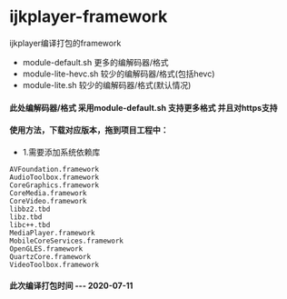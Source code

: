 # ijkplayer-framework

ijkplayer编译打包的framework

- module-default.sh 更多的编解码器/格式
- module-lite-hevc.sh 较少的编解码器/格式(包括hevc)
- module-lite.sh 较少的编解码器/格式(默认情况)


#### 此处编解码器/格式 采用module-default.sh  支持更多格式 并且对https支持


#### 使用方法，下载对应版本，拖到项目工程中：

  -  1.需要添加系统依赖库
  
  ```
  AVFoundation.framework
  AudioToolbox.framework
  CoreGraphics.framework
  CoreMedia.framework
  CoreVideo.framework
  libbz2.tbd
  libz.tbd
  libc++.tbd
  MediaPlayer.framework
  MobileCoreServices.framework
  OpenGLES.framework
  QuartzCore.framework
  VideoToolbox.framework
  ```


#### 此次编译打包时间 --- 2020-07-11
